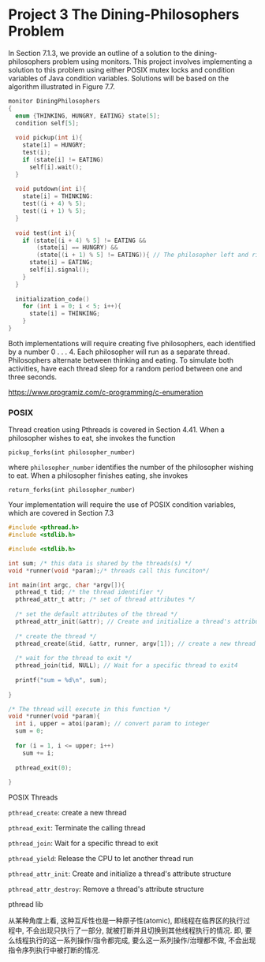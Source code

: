 # Project 3 The Dining-Philosophers Problem

In Section 7.1.3, we provide an outline of a solution to the dining-philosophers problem using
monitors. This project involves implementing a solution to this problem using either POSIX mutex
locks and condition variables of Java condition variables. Solutions will be based on the algorithm
illustrated in Figure 7.7.

```c
monitor DiningPhilosophers
{
  enum {THINKING, HUNGRY, EATING} state[5];
  condition self[5];
  
  void pickup(int i){
    state[i] = HUNGRY;
    test(i);
    if (state[i] != EATING)
      self[i].wait();
  }
  
  void putdown(int i){
    state[i] = THINKING:
    test((i + 4) % 5);
    test((i + 1) % 5);
  }
  
  void test(int i){
    if (state[(i + 4) % 5] != EATING && 
        (state[i] == HUNGRY) &&
        (state[(i + 1) % 5] != EATING)){ // The philosopher left and right has not eating
      state[i] = EATING;
      self[i].signal();
    }
  }
  
  initialization_code()
    for (int i = 0; i < 5; i++){
      state[i] = THINKING;
    }
}
```

Both implementations will require creating five philosophers, each identified by a number 0 . . . 4.
Each philosopher will run as a separate thread. Philosophers alternate between thinking and eating.
To simulate both activities, have each thread sleep for a random period between one and three
seconds.

https://www.programiz.com/c-programming/c-enumeration

### POSIX

Thread creation using Pthreads is covered in Section 4.41. When a philosopher wishes to eat, she invokes the function

```
pickup_forks(int philosopher_number)
```

where `philosopher_number` identifies the number of the philosopher wishing to eat. When a philosopher finishes eating, she invokes

`return_forks(int philosopher_number)`

Your implementation will require the use of POSIX condition variables, which are covered in Section 7.3

```c
#include <pthread.h>
#include <stdlib.h>

#include <stdlib.h>

int sum; /* this data is shared by the threads(s) */
void *runner(void *param);/* threads call this funciton*/

int main(int argc, char *argv[]){
  pthread_t tid; /* the thread identifier */
  pthread_attr_t attr; /* set of thread attributes */
  
  /* set the default attributes of the thread */
  pthread_attr_init(&attr); // Create and initialize a thread's attribute structure
  
  /* create the thread */
  pthread_create(&tid, &attr, runner, argv[1]); // create a new thread
  
  /* wait for the thread to exit */
  pthread_join(tid, NULL); // Wait for a specific thread to exit4
  
  printf("sum = %d\n", sum);
  
}

/* The thread will execute in this function */
void *runner(void *param){
  int i, upper = atoi(param); // convert param to integer
  sum = 0;
  
  for (i = 1, i <= upper; i++)
    sum += i;
  
  pthread_exit(0);
  
}
```



POSIX Threads

`pthread_create`: create a new thread

`pthread_exit`: Terminate the calling thread

`pthread_join`: Wait for a specific thread to exit

`pthread_yield`: Release the CPU to let another thread run

`pthread_attr_init`: Create and initialize a thread's attribute structure

`pthread_attr_destroy`: Remove a thread's attribute structure



pthread lib 



从某种角度上看, 这种互斥性也是一种原子性(atomic), 即线程在临界区的执行过程中, 不会出现只执行了一部分, 就被打断并且切换到其他线程执行的情况. 即, 要么线程执行的这一系列操作/指令都完成, 要么这一系列操作/治理都不做, 不会出现指令序列执行中被打断的情况.

